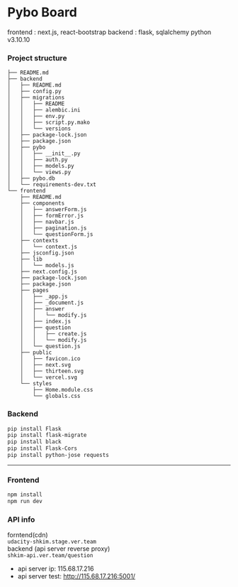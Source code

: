 # Pybo Board

frontend : next.js, react-bootstrap
backend : flask, sqlalchemy
python v3.10.10

### Project structure
```
├── README.md
├── backend
│   ├── README.md
│   ├── config.py
│   ├── migrations
│   │   ├── README
│   │   ├── alembic.ini
│   │   ├── env.py
│   │   ├── script.py.mako
│   │   └── versions
│   ├── package-lock.json
│   ├── package.json
│   ├── pybo
│   │   ├── __init__.py
│   │   ├── auth.py
│   │   ├── models.py
│   │   └── views.py
│   ├── pybo.db
│   └── requirements-dev.txt
└── frontend
    ├── README.md
    ├── components
    │   ├── answerForm.js
    │   ├── formError.js
    │   ├── navbar.js
    │   ├── pagination.js
    │   └── questionForm.js
    ├── contexts
    │   └── context.js
    ├── jsconfig.json
    ├── lib
    │   └── models.js
    ├── next.config.js
    ├── package-lock.json
    ├── package.json
    ├── pages
    │   ├── _app.js
    │   ├── _document.js
    │   ├── answer
    │   │   └── modify.js
    │   ├── index.js
    │   ├── question
    │   │   ├── create.js
    │   │   └── modify.js
    │   └── question.js
    ├── public
    │   ├── favicon.ico
    │   ├── next.svg
    │   ├── thirteen.svg
    │   └── vercel.svg
    └── styles
        ├── Home.module.css
        └── globals.css
```

### Backend

```bash
pip install Flask
pip install flask-migrate
pip install black
pip install Flask-Cors
pip install python-jose requests
```

---

### Frontend

```bash
npm install
npm run dev
```

### API info
forntend(cdn)  
`udacity-shkim.stage.ver.team`  
backend (api server reverse proxy)  
`shkim-api.ver.team/question`  
- api server ip: 115.68.17.216  
- api server test: http://115.68.17.216:5001/
